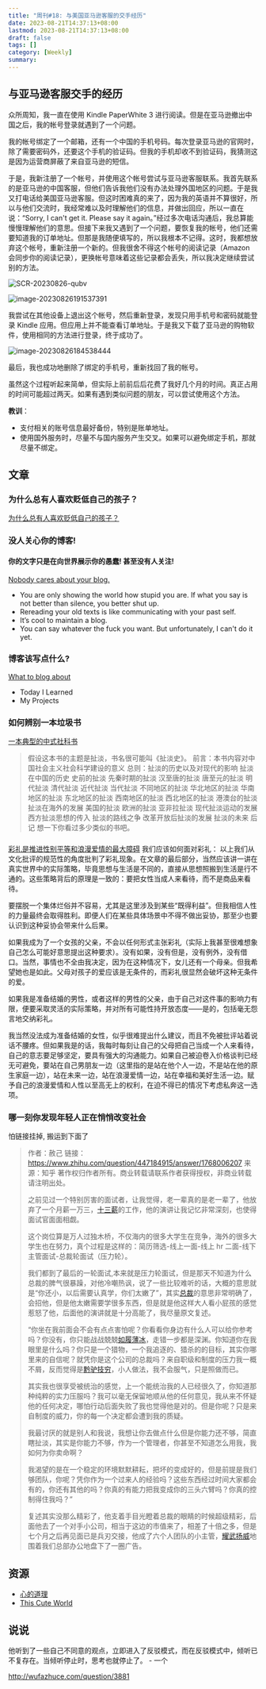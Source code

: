 ```yaml
---
title: "周刊#18: 与美国亚马逊客服的交手经历"
date: 2023-08-21T14:37:13+08:00
lastmod: 2023-08-21T14:37:13+08:00
draft: false
tags: []
category: [Weekly]
summary: 
---
```


## 与亚马逊客服交手的经历

众所周知，我一直在使用 Kindle PaperWhite 3 进行阅读。但是在亚马逊撤出中国之后，我的帐号登录就遇到了一个问题。

我的帐号绑定了一个邮箱，还有一个中国的手机号码。每次登录亚马逊的官网时，除了需要密码外，还要这个手机的验证码。但我的手机却收不到验证码，我猜测这是因为运营商屏蔽了来自亚马逊的短信。

于是，我新注册了一个帐号，并使用这个帐号尝试与亚马逊客服联系。我首先联系的是亚马逊的中国客服，但他们告诉我他们没有办法处理外国地区的问题。于是我又打电话给美国亚马逊客服。但这时困难真的来了，因为我的英语并不算很好，所以与他们交流时，我经常难以及时理解他们的信息，并做出回应，所以一直在说：“Sorry, I can't get it. Please say it again。”经过多次电话沟通后，我总算能慢慢理解他们的意思。但接下来我又遇到了一个问题，要恢复我的帐号，他们还需要知道我的订单地址。但那是我随便填写的，所以我根本不记得。这时，我都想放弃这个帐号，重新注册一个新的。但我很舍不得这个帐号的阅读记录（Amazon 会同步你的阅读记录），更换帐号意味着这些记录都会丢失，所以我决定继续尝试别的方法。

![SCR-20230826-qubv](https://raw.githubusercontent.com/huyixi/Pics/main/uPic/SCR-20230826-qubv.png)

![image-20230826191537391](https://raw.githubusercontent.com/huyixi/Pics/main/uPic/image-20230826191537391.png)

我尝试在其他设备上退出这个帐号，然后重新登录，发现只用手机号和密码就能登录 Kindle 应用。但应用上并不能查看订单地址。于是我又下载了亚马逊的购物软件，使用相同的方法进行登录，终于成功了。

![image-20230826184538444](https://raw.githubusercontent.com/huyixi/Pics/main/uPic/image-20230826184538444.png)

最后，我也成功地删除了绑定的手机号，重新找回了我的帐号。

虽然这个过程听起来简单，但实际上前前后后花费了我好几个月的时间。真正占用的时间可能超过两天。如果有遇到类似问题的朋友，可以尝试使用这个方法。

**教训**：

- 支付相关的账号信息最好备份，特别是账单地址。
- 使用国外服务时，尽量不与国内服务产生交叉。如果可以避免绑定手机，那就尽量不绑定。

## 文章

### 为什么总有人喜欢贬低自己的孩子？

[为什么总有人喜欢贬低自己的孩子？](http://wufazhuce.com/question/3881)

### 没人关心你的博客!

#### 你的文字只是在向世界展示你的愚蠢! 甚至没有人关注!

[Nobody cares about your blog.](https://www.alexmolas.com/2023/07/15/nobody-cares-about-your-blog.html)

- You are only showing the world how stupid you are. If what you say is not better than silence, you better shut up.
- Rereading your old texts is like communicating with your past self.
- It’s cool to maintain a blog.
- You can say whatever the fuck you want. But unfortunately, I can't do it yet.

### 博客该写点什么?

[What to blog about](https://simonwillison.net/2022/Nov/6/what-to-blog-about/)

- Today I Learned
- My Projects

### 如何辨别一本垃圾书

[一本典型的中式社科书](https://darmau.design/article/a-typical-chinese-social-science-book)

> 假设这本书的主题是扯淡，书名很可能叫《扯淡史》。
> 前言：本书内容对中国社会主义社会科学建设的意义
> 总则：扯淡的历史以及对现代的影响
> 扯淡在中国的历史
> 史前的扯淡
> 先秦时期的扯淡
> 汉至唐的扯淡
> 唐至元的扯淡
> 明代扯淡
> 清代扯淡
> 近代扯淡
> 当代扯淡
> 不同地区的扯淡
> 华北地区的扯淡
> 华南地区的扯淡
> 东北地区的扯淡
> 西南地区的扯淡
> 西北地区的扯淡
> 港澳台的扯淡
> 扯淡在海外的发展
> 美国的扯淡
> 欧洲的扯淡
> 亚非拉扯淡
> 现代扯淡运动的发展
> 西方扯淡思想的传入
> 扯淡的路线之争
> 改革开放后扯淡的发展
> 扯淡的未来
> 后记
> 想一下你看过多少类似的书吧。

###

[彩礼是推进性别平等和浪漫爱情的最大障碍](https://stephenleng.com/bride-price/)
我们应该如何面对彩礼：
以上我们从文化批评的规范性的角度批判了彩礼现象。在文章的最后部分，当然应该讲一讲在真实世界中的实际策略，毕竟思想与生活是不同的，直接从思想照搬到生活是行不通的。这些策略背后的原理是一致的：要把女性当成人来看待，而不是商品来看待。

要摆脱一个集体烂俗并不容易，尤其是这里涉及到某些“既得利益”。但我相信人性的力量最终会取得胜利。即便人们在某些具体场景中不得不做出妥协，那至少也要认识到这种妥协会带来什么后果。

如果我成为了一个女孩的父亲，不会以任何形式主张彩礼（实际上我甚至很难想象自己怎么可能好意思提出这种要求）。没有如果，没有但是，没有例外，没有借口。当然，事情也不全由我决定，因为在这种情况下，女儿还有一个母亲。但我希望她也是如此。父母对孩子的爱应该是无条件的，而彩礼很显然会破坏这种无条件的爱。

如果我是准备结婚的男性，或者这样的男性的父亲，由于自己对这件事的影响力有限，便要采取灵活的实际策略，并对所有可能性持开放态度——是的，包括毫无怨言地交纳彩礼。

我当然没法成为准备结婚的女性，似乎很难提出什么建议，而且不免被批评站着说话不腰疼。但如果我是的话，我每时每刻让自己的父母把自己当成一个人来看待，自己的意志要足够坚定，要具有强大的沟通能力。如果自己被迫卷入价格谈判已经无可避免，要站在自己男朋友一边（这里指的是站在他个人一边，不是站在他的原生家庭一边），站在未来一边，站在浪漫爱情一边，站在幸福和美好生活一边。赋予自己的浪漫爱情和人性以至高无上的权利，在迫不得已的情况下考虑私奔这一选项。

### 哪一刻你发现年轻人正在悄悄改变社会

怕链接挂掉, 搬运到下面了

> 作者：赦己
> 链接：https://www.zhihu.com/question/447184915/answer/1768006207
> 来源：知乎
> 著作权归作者所有。商业转载请联系作者获得授权，非商业转载请注明出处。
>
> 之前见过一个特别厉害的面试者，让我觉得，老一辈真的是老一辈了，他放弃了一个月薪一万三，[十三薪](https://www.zhihu.com/search?q=十三薪&search_source=Entity&hybrid_search_source=Entity&hybrid_search_extra={"sourceType"%3A"answer"%2C"sourceId"%3A1768006207})的工作，他的演讲让我记忆非常深刻，也使得面试官面面相觑。
>
> 这个岗位算是万人过独木桥，不仅海内的很多大学生在竞争，海外的很多大学生也在努力，真个过程是这样的：简历筛选-线上一面-线上 hr 二面-线下主管面试-总裁轮面试（压力轮）。
>
> 我们都到了最后的一轮面试,本来就是压力轮面试，但是那天不知道为什么总裁的脾气很暴躁，对他冷嘲热讽，说了一些比较难听的话，大概的意思就是“你还小，以后需要认真学，你们太嫩了”，其实[总裁](https://www.zhihu.com/search?q=总裁&search_source=Entity&hybrid_search_source=Entity&hybrid_search_extra={"sourceType"%3A"answer"%2C"sourceId"%3A1768006207})的意思非常明确了，会招他，但是他太嫩需要学很多东西，但是就是他这样大人看小屁孩的感觉惹怒了他，后面他的演讲就是十分高能了，我尽量原文复述。
>
> “你坐在我前面会不会有点点害怕呢？你看看你身边有什么人可以给你参考吗？你没有，你只能战战兢兢[如履薄冰](https://www.zhihu.com/search?q=如履薄冰&search_source=Entity&hybrid_search_source=Entity&hybrid_search_extra={"sourceType"%3A"answer"%2C"sourceId"%3A1768006207})，走错一步都是深渊。你知道你在我眼里是什么吗？你只是一个猎物，一个我追逐的、猎杀的的目标，其实你哪里来的自信呢？就凭你是这个公司的总裁吗？来自职级和制度的压力我一概不屑，反而觉得是[黔驴技穷](https://www.zhihu.com/search?q=黔驴技穷&search_source=Entity&hybrid_search_source=Entity&hybrid_search_extra={"sourceType"%3A"answer"%2C"sourceId"%3A1768006207})，小人做法，我不会服气，只是照做而已。
>
> 其实我也很享受被统治的感觉，上一个能统治我的人已经很久了，你知道那种纯粹的实力压服吗？我可以毫无保留地顺从他的任何意见，我从来不怀疑他的任何决定，哪怕行动后面失败了我也觉得他是对的。但是你呢？只是来自制度的威力，你的每一个决定都会遭到我的质疑。
>
> 我最讨厌的就是别人和我说，我想让你去做点什么但是你能力还不够，简直瞎扯淡，其实是你能力不够，作为一个管理者，你甚至不知道怎么用我，我如何为你卖命啊？
>
> 我渴望的是在一个稳定的环境默默耕耘，把坏的变成好的，但是前提是我们够团队，你呢？凭你作为一个过来人的经验吗？这些东西经过时间大家都会有的，你还有其他的吗？你真的有能力把我变成你的三头六臂吗？你真的控制得住我吗？”
>
> 复述其实没那么精彩了，他支着手目光瞪着总裁的眼睛的时候超级精彩，后面他去了一个对手小公司，相当于这边的市值来了，相差了十倍之多，但是七个月之后再见面已是兵刃交接，他成了六个人团队的小主管，[耀武扬威](https://www.zhihu.com/search?q=耀武扬威&search_source=Entity&hybrid_search_source=Entity&hybrid_search_extra={"sourceType"%3A"answer"%2C"sourceId"%3A1768006207})地围着我们总部办公地盘下了一圈广告。

## 资源

- [心的道理](https://stephenleng.com/)
- [This Cute World](https://thiscute.world/)

## 说说

他听到了一些自己不同意的观点，立即进入了反驳模式，而在反驳模式中，倾听已不复存在。当倾听停止时，思考也就停止了。 - 一个

http://wufazhuce.com/question/3881
